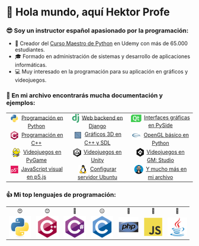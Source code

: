 <h1 align="left">👋 Hola mundo, aquí Hektor Profe</h1>

<h3 align="left"> 😎 Soy un instructor español apasionado por la programación:</h3>

- 🌱 Creador del <a href="https://www.hektorprofe.net/cupon/python" target="_blank">Curso Maestro de Python</a> en Udemy con más de 65.000 estudiantes.
- 🎓 Formado en administración de sistemas y desarrollo de aplicaciones informáticas.
- 💻 Muy interesado en la programación para su aplicación en gráficos y videojuegos.

<h3 align="left">📝 En mi archivo encontrarás mucha documentación y ejemplos:</h3>
<table>
    <tr>
        <td align="center"><img src="icons/python.svg" height="24" align="center"/> &nbsp;<a href="https://docs.hektorprofe.net/python/">Programación en Python</a></td>
        <td align="center"><img src="icons/django.png" height="24" align="center"/> &nbsp;<a href="https://docs.hektorprofe.net/django/">Web backend en Django</a></td>
        <td align="center"><img src="icons/qt.svg" height="20" align="center"/> &nbsp;<a href="https://docs.hektorprofe.net/qt-pyside/">Interfaces gráficas en PySide</a></td>
    </tr>
    <tr>
        <td align="center"><img src="icons/cpp.svg" height="24" align="center"/> &nbsp;<a href="https://docs.hektorprofe.net/cpp/">Programación en C++</a></td>
        <td align="center"><img src="icons/3d.gif" height="23" width="23" align="top"/> &nbsp;<a href="https://docs.hektorprofe.net/graficos-3d/">Gráficos 3D en C++ y SDL</a></td>
        <td align="center"><img src="icons/opengl.svg" height="24" align="center"/> &nbsp;<a href="https://docs.hektorprofe.net/opengl/">OpenGL básico en Python</a></td>
    </tr>
    <tr>
        <td align="center"><img src="icons/pygame.png" height="24" align="center"/> &nbsp;<a href="https://docs.hektorprofe.net/pygame/">Videojuegos en PyGame</a></td>
        <td align="center"><img src="icons/unity.png" height="24" align="center"/> &nbsp;<a href="https://docs.hektorprofe.net/escueladevideojuegos/academia-unity/">Videojuegos en Unity</a></td>
        <td align="center"><img src="icons/gm.png" height="24" align="center"/> &nbsp;<a href="https://docs.hektorprofe.net/escueladevideojuegos/academia-gamemaker/">Videojuegos en GM: Studio</a></td>
    </tr>
    <tr>
        <!--<td><img src="icons/python.svg" width="24" height="24" align="top"/> <a href="https://docs.hektorprofe.net/academia/">Recopilación de Shaders</a></td>-->
        <td align="center"><img src="icons/p5.png" height="22" align="center"/> &nbsp;<a href="https://docs.hektorprofe.net/academia/javascript/biblioteca-p5js/">JavaScript visual en p5.js</a></td>
        <td align="center"><img src="icons/linux.svg" height="24" align="center"/> &nbsp;<a href="https://docs.hektorprofe.net/academia/gnu-linux/ubuntu-server-web/">Configurar servidor Ubuntu</a></td>
        <td align="center"><img src="icons/hektor.png" height="24" align="center"/> &nbsp;<a href="https://docs.hektorprofe.net/academia/">Y mucho más en mi archivo</a></td>
    </tr>
</table>

<h3 align="left">👍 Mi top lenguajes de programación:</h3>
<table>
    <tr>
        <td align="center">😍</td>
        <td align="center">😊</td>
        <td align="center">🙂</td>
        <td align="center">😐</td>
        <td align="center">🤒</td>
        <td align="center">🤢</td>
        <td align="center">🤮</td>
    </tr>
    <tr>
        <td align="center"><img src="icons/python.svg" alt="python" width="60" height="60" align="middle" /></td>
        <td align="center"><img src="icons/cpp.svg" alt="cplusplus" width="60" height="60" align="middle" /></td>
        <td align="center"><img src="icons/csharp.svg" alt="csharp" width="60" height="60" align="middle" /></td>
        <td align="center"><img src="icons/c.svg" alt="c" width="60" height="60" align="middle" /></td>
        <td align="center"><img src="icons/php.svg" alt="php" width="55" height="55" align="middle" /></td>
        <td align="center"><img src="icons/js.svg" alt="javascript" width="50" height="50" align="middle" /></td>
        <td align="center"><img src="icons/java.svg" alt="java" width="52" height="52" align="middle" /></td>
    </tr>
</table>
